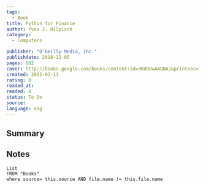 ```yaml
---
tags:
  - Book
title: Python for Finance 
author: Yves J. Hilpisch
category: 
  - Computers

publisher: "O'Reilly Media, Inc."
publishdate: 2018-12-05
pages: 682
cover: http://books.google.com/books/content?id=3Kd9DwAAQBAJ&printsec=frontcover&img=1&zoom=1&edge=curl&source=gbs_api
created: 2025-03-11
rating: 0
readed_at: 
readed: 0
status: To Do
source: 
language: eng
---
```

## Summary


## Notes
```dataview
List 
FROM "Books"
where source= this.source AND file.name != this.file.name
```